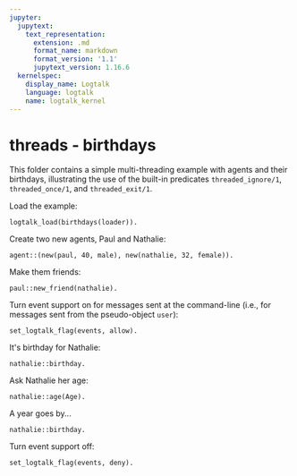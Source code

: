 ```yaml
---
jupyter:
  jupytext:
    text_representation:
      extension: .md
      format_name: markdown
      format_version: '1.1'
      jupytext_version: 1.16.6
  kernelspec:
    display_name: Logtalk
    language: logtalk
    name: logtalk_kernel
---
```


<!--
________________________________________________________________________

This file is part of Logtalk <https://logtalk.org/>  
SPDX-FileCopyrightText: 1998-2025 Paulo Moura <pmoura@logtalk.org>  
SPDX-License-Identifier: Apache-2.0

Licensed under the Apache License, Version 2.0 (the "License");
you may not use this file except in compliance with the License.
You may obtain a copy of the License at

    http://www.apache.org/licenses/LICENSE-2.0

Unless required by applicable law or agreed to in writing, software
distributed under the License is distributed on an "AS IS" BASIS,
WITHOUT WARRANTIES OR CONDITIONS OF ANY KIND, either express or implied.
See the License for the specific language governing permissions and
limitations under the License.
________________________________________________________________________
-->

# threads - birthdays

This folder contains a simple multi-threading example with agents and
their birthdays, illustrating the use of the built-in predicates
`threaded_ignore/1`, `threaded_once/1`, and `threaded_exit/1`.

Load the example:

```logtalk
logtalk_load(birthdays(loader)).
```

Create two new agents, Paul and Nathalie:

```logtalk
agent::(new(paul, 40, male), new(nathalie, 32, female)).
```

<!--
true.
-->

Make them friends:

```logtalk
paul::new_friend(nathalie).
```

<!--
true.
-->

Turn event support on for messages sent at the command-line
(i.e., for messages sent from the pseudo-object `user`):

```logtalk
set_logtalk_flag(events, allow).
```

<!--
true.
-->

It's birthday for Nathalie:

```logtalk
nathalie::birthday.
```

<!--
Happy birthday from paul!
Thanks! Here, have a slice of cake, paul.
Thanks for the cake nathalie!
Say goodbye to your 32's!

true.
-->

Ask Nathalie her age:

```logtalk
nathalie::age(Age).
```

<!--
Age = 33.
-->

A year goes by...

```logtalk
nathalie::birthday.
```

<!--
Happy birthday from paul!
Thanks! Here, have a slice of cake, paul.
Thanks for the cake nathalie!
Say goodbye to your 33's!

true.
-->

Turn event support off:

```logtalk
set_logtalk_flag(events, deny).
```

<!--
true.
-->
